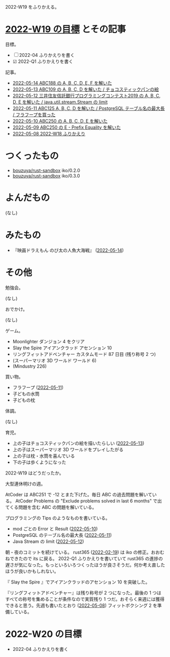 2022-W19 をふりかえる。

# [2022-W19 の目標][2022-05-08] とその記事

目標。

- ☐ 2022-04 ふりかえりを書く
- ☑ 2022-Q1 ふりかえりを書く

記事。

- [2022-05-14 ABC188 の A, B, C, D, E, F を解いた][2022-05-14]
- [2022-05-13 ABC109 の A, B, C, D を解いた / チョコスティックパンの絵][2022-05-13]
- [2022-05-12 三井住友信託銀行プログラミングコンテスト2019 の A, B, C, D, E を解いた / java.util.stream.Stream の limit][2022-05-12]
- [2022-05-11 ABC125 A, B, C, D を解いた / PostgreSQL テーブル名の最大長 / フラフープを買った][2022-05-11]
- [2022-05-10 ABC250 の A, B, C, D, E を解いた][2022-05-10]
- [2022-05-09 ABC250 の E - Prefix Equality を解いた][2022-05-09]
- [2022-05-08 2022-W18 ふりかえり][2022-05-08]

# つくったもの

- [bouzuya/rust-sandbox] iko/0.2.0
- [bouzuya/rust-sandbox] iko/0.3.0

# よんだもの

(なし)

# みたもの

- 『映画ドラえもん のび太の人魚大海戦』 ([2022-05-14])

# その他

勉強会。

(なし)

おでかけ。

(なし)

ゲーム。

- Moonlighter ダンジョン 4 をクリア
- Slay the Spire アイアンクラッド アセンション 10
- リングフィットアドベンチャー カスタムモード 87 日目 (残り称号 2 つ)
- (スーパーマリオ 3D ワールド ワールド 6)
- (Mindustry 226)

買い物。

- フラフープ ([2022-05-11])
- 子どもの水筒
- 子どもの枕

体調。

(なし)

育児。

- 上の子はチョコスティックパンの絵を描いたらしい ([2022-05-13])
- 上の子はスーパーマリオ 3D ワールドをプレイしたがる
- 上の子は枕・水筒を喜んでいる
- 下の子は歩くようになった

2022-W19 はどうだったか。

大型連休明けの週。

AtCoder は ABC251 で -12 とまた下げた。毎日 ABC の過去問題を解いている。 AtCoder Problems の "Exclude problems solved in last 6 months" で出てくる問題を含む ABC の問題を解いている。

プログラミングの Tips のようなものを書いている。

- mod ごとの Error と Result ([2022-05-10])
- PostgreSQL のテーブル名の最大長 ([2022-05-11])
- Java Stream の limit ([2022-05-12])

朝・夜のコミットを続けている。 rust365 ([2022-02-19]) は iko の修正。おおむねできたので its に戻る。 2022-Q1 ふりかえりを書いていて rust365 の進捗の遅さが気になった。もっといろいろつくったほうが良さそうだ。何か考え直したほうが良いかもしれない。

『 Slay the Spire 』でアイアンクラッドのアセンション 10 を突破した。

『リングフィットアドベンチャー』は残り称号が 2 つになった。最後の 1 つはすべての称号を集めることが条件なので実質残り 1 つだ。おそらく来週には獲得できると思う。先週も書いたとおり ([2022-05-08]) フィットボクシング 2 を準備している。

# 2022-W20 の目標

- 2022-04 ふりかえりを書く

[2022-02-19]: https://blog.bouzuya.net/2022/02/19/
[2022-05-08]: https://blog.bouzuya.net/2022/05/08/
[2022-05-09]: https://blog.bouzuya.net/2022/05/09/
[2022-05-10]: https://blog.bouzuya.net/2022/05/10/
[2022-05-11]: https://blog.bouzuya.net/2022/05/11/
[2022-05-12]: https://blog.bouzuya.net/2022/05/12/
[2022-05-13]: https://blog.bouzuya.net/2022/05/13/
[2022-05-14]: https://blog.bouzuya.net/2022/05/14/
[bouzuya/rust-sandbox]: https://github.com/bouzuya/rust-sandbox
